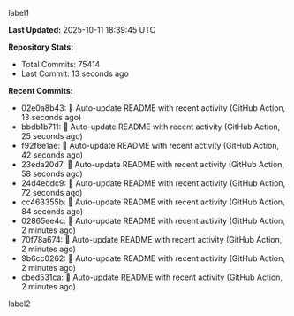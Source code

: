 
label1 
<!-- ACTIVITY_START -->
**Last Updated:** 2025-10-11 18:39:45 UTC

**Repository Stats:**
- Total Commits: 75414
- Last Commit: 13 seconds ago

**Recent Commits:**
- 02e0a8b43: 🤖 Auto-update README with recent activity (GitHub Action, 13 seconds ago)
- bbdb1b711: 🤖 Auto-update README with recent activity (GitHub Action, 25 seconds ago)
- f92f6e1ae: 🤖 Auto-update README with recent activity (GitHub Action, 42 seconds ago)
- 23eda20d7: 🤖 Auto-update README with recent activity (GitHub Action, 58 seconds ago)
- 24d4eddc9: 🤖 Auto-update README with recent activity (GitHub Action, 72 seconds ago)
- cc463355b: 🤖 Auto-update README with recent activity (GitHub Action, 84 seconds ago)
- 02865ee4c: 🤖 Auto-update README with recent activity (GitHub Action, 2 minutes ago)
- 70f78a674: 🤖 Auto-update README with recent activity (GitHub Action, 2 minutes ago)
- 9b6cc0262: 🤖 Auto-update README with recent activity (GitHub Action, 2 minutes ago)
- cbed531ca: 🤖 Auto-update README with recent activity (GitHub Action, 2 minutes ago)
<!-- ACTIVITY_END -->

label2
